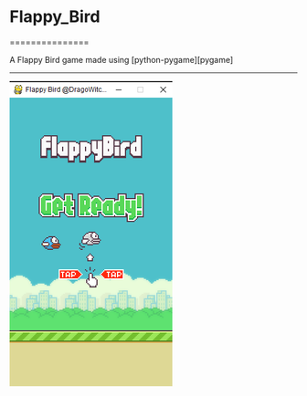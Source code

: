# Flappy_Bird
===============

A Flappy Bird game made using [python-pygame][pygame]
**************************

![](https://github.com/Dragowitch123/Flappy_Bird/blob/master/gallery/Screenshot%20(1).png)
